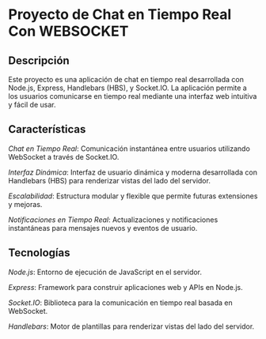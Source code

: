 # Proyecto de Chat en Tiempo Real Con WEBSOCKET

## Descripción
Este proyecto es una aplicación de chat en tiempo real desarrollada con Node.js, Express, Handlebars (HBS), y Socket.IO. La aplicación permite a los usuarios comunicarse en tiempo real mediante una interfaz web intuitiva y fácil de usar.

## Características

*Chat en Tiempo Real*: Comunicación instantánea entre usuarios utilizando WebSocket a través de Socket.IO.

*Interfaz Dinámica*: Interfaz de usuario dinámica y moderna desarrollada con Handlebars (HBS) para renderizar vistas del lado del servidor.

*Escalabilidad*: Estructura modular y flexible que permite futuras extensiones y mejoras.

*Notificaciones en Tiempo Real*: Actualizaciones y notificaciones instantáneas para mensajes nuevos y eventos de usuario.

## Tecnologías
*Node.js*: Entorno de ejecución de JavaScript en el servidor.

*Express*: Framework para construir aplicaciones web y APIs en Node.js.

*Socket.IO*: Biblioteca para la comunicación en tiempo real basada en WebSocket.

*Handlebars*: Motor de plantillas para renderizar vistas del lado del servidor.
